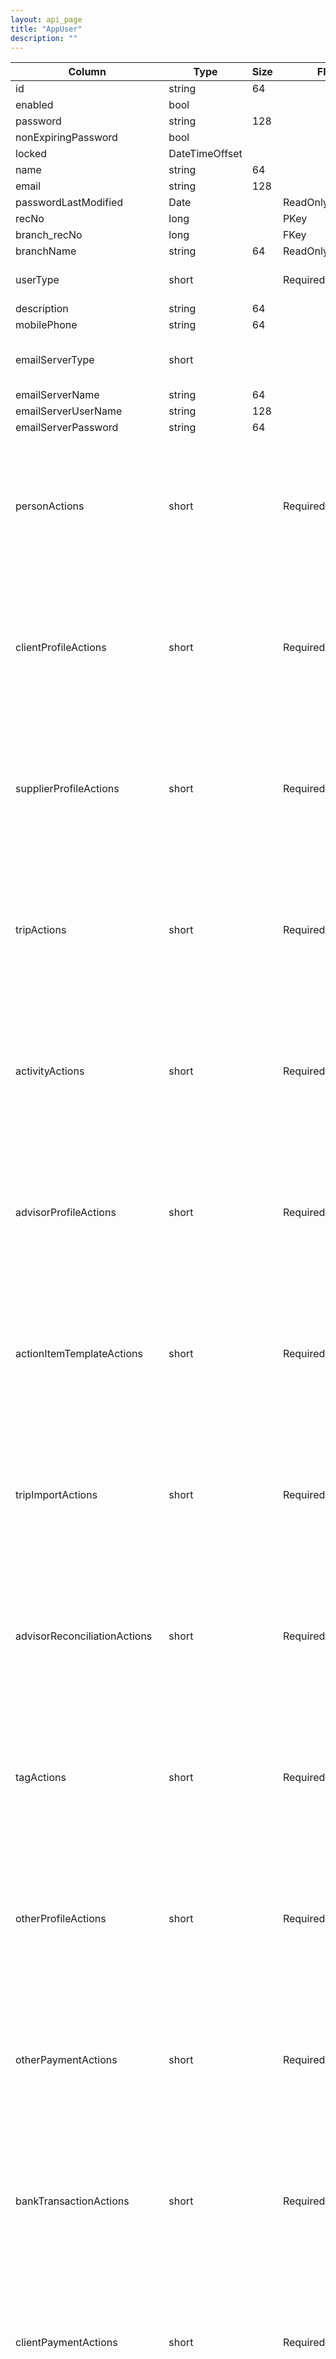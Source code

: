 ```yaml
---
layout: api_page
title: "AppUser"
description: ""
---
```




| Column | Type | Size | Flags | Table | Description |
| ------ | ---- | ---- | ----- | ----- | ----------- |
| id | string | 64 |  | appUser | 
| enabled | bool |  |  | appUser | 
| password | string | 128 |  | appUser | 
| nonExpiringPassword | bool |  |  | appUser | 
| locked | DateTimeOffset |  |  | appUser | 
| name | string | 64 |  | appUser | 
| email | string | 128 |  | appUser | 
| passwordLastModified | Date |  | ReadOnly | appUser | 
| recNo | long |  | PKey | appUser | 
| branch_recNo | long |  | FKey | appUser | 
| branchName | string | 64 | ReadOnly | appUser | 
| userType | short |  | Required | appUser | User = 1, Manager = 2, Admin = 3
| description | string | 64 |  | appUser | 
| mobilePhone | string | 64 |  | appUser | 
| emailServerType | short |  |  | appUser | Office365 = 1, Gmail = 2, GenericSMTP = 3
| emailServerName | string | 64 |  | appUser | 
| emailServerUserName | string | 128 |  | appUser | 
| emailServerPassword | string | 64 |  | appUser | 
| personActions | short |  | Required | appUser | None = 0, Select = 1, Read = 2, Insert = 4, Update = 8, Delete = 16, OnlySelf = 32, OnlyBranch = 64, Decrypt = 128
| clientProfileActions | short |  | Required | appUser | None = 0, Select = 1, Read = 2, Insert = 4, Update = 8, Delete = 16, OnlySelf = 32, OnlyBranch = 64, Decrypt = 128
| supplierProfileActions | short |  | Required | appUser | None = 0, Select = 1, Read = 2, Insert = 4, Update = 8, Delete = 16, OnlySelf = 32, OnlyBranch = 64, Decrypt = 128
| tripActions | short |  | Required | appUser | None = 0, Select = 1, Read = 2, Insert = 4, Update = 8, Delete = 16, OnlySelf = 32, OnlyBranch = 64, Decrypt = 128
| activityActions | short |  | Required | appUser | None = 0, Select = 1, Read = 2, Insert = 4, Update = 8, Delete = 16, OnlySelf = 32, OnlyBranch = 64, Decrypt = 128
| advisorProfileActions | short |  | Required | appUser | None = 0, Select = 1, Read = 2, Insert = 4, Update = 8, Delete = 16, OnlySelf = 32, OnlyBranch = 64, Decrypt = 128
| actionItemTemplateActions | short |  | Required | appUser | None = 0, Select = 1, Read = 2, Insert = 4, Update = 8, Delete = 16, OnlySelf = 32, OnlyBranch = 64, Decrypt = 128
| tripImportActions | short |  | Required | appUser | None = 0, Select = 1, Read = 2, Insert = 4, Update = 8, Delete = 16, OnlySelf = 32, OnlyBranch = 64, Decrypt = 128
| advisorReconciliationActions | short |  | Required | appUser | None = 0, Select = 1, Read = 2, Insert = 4, Update = 8, Delete = 16, OnlySelf = 32, OnlyBranch = 64, Decrypt = 128
| tagActions | short |  | Required | appUser | None = 0, Select = 1, Read = 2, Insert = 4, Update = 8, Delete = 16, OnlySelf = 32, OnlyBranch = 64, Decrypt = 128
| otherProfileActions | short |  | Required | appUser | None = 0, Select = 1, Read = 2, Insert = 4, Update = 8, Delete = 16, OnlySelf = 32, OnlyBranch = 64, Decrypt = 128
| otherPaymentActions | short |  | Required | appUser | None = 0, Select = 1, Read = 2, Insert = 4, Update = 8, Delete = 16, OnlySelf = 32, OnlyBranch = 64, Decrypt = 128
| bankTransactionActions | short |  | Required | appUser | None = 0, Select = 1, Read = 2, Insert = 4, Update = 8, Delete = 16, OnlySelf = 32, OnlyBranch = 64, Decrypt = 128
| clientPaymentActions | short |  | Required | appUser | None = 0, Select = 1, Read = 2, Insert = 4, Update = 8, Delete = 16, OnlySelf = 32, OnlyBranch = 64, Decrypt = 128
| supplierPaymentActions | short |  | Required | appUser | None = 0, Select = 1, Read = 2, Insert = 4, Update = 8, Delete = 16, OnlySelf = 32, OnlyBranch = 64, Decrypt = 128
| generalLedgerAccountActions | short |  | Required | appUser | None = 0, Select = 1, Read = 2, Insert = 4, Update = 8, Delete = 16, OnlySelf = 32, OnlyBranch = 64, Decrypt = 128
| journalEntryActions | short |  | Required | appUser | None = 0, Select = 1, Read = 2, Insert = 4, Update = 8, Delete = 16, OnlySelf = 32, OnlyBranch = 64, Decrypt = 128
| appUserAdvisor  | table |  |  | appUser | 
| appUser_RecNo | long |  | PKey,FKey | appUserAdvisor | 
| advisorProfile_recNo | long |  | PKey,Required,FKey | appUserAdvisor | 
| advisorName | string | 256 | ReadOnly | appUserAdvisor | 
| isPrimary | bool |  | Required | appUserAdvisor | 

| Status code | Description |
| ----------- | ----------- |
| 200 | Ok |
| 204 | No Content |
| 401 | Unauthorized |
| 403 | Forbidden |


